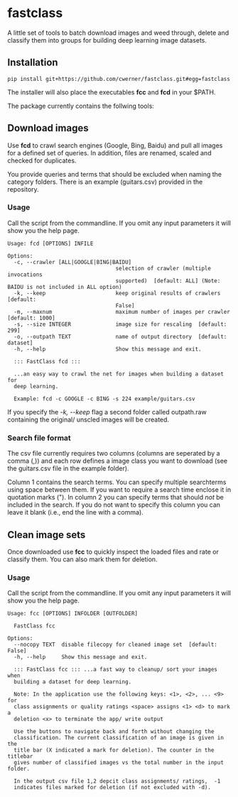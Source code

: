 # fastclass
A little set of tools to batch download images and weed through, delete and
classify them into groups for building deep learning image datasets.

## Installation

```pip install git+https://github.com/cwerner/fastclass.git#egg=fastclass```

The installer will also place the executables **fcc** and **fcd** in your $PATH.  

The package currently contains the follwing tools:  

## Download images

Use **fcd** to crawl search engines (Google, Bing, Baidu) and pull all images for
a defined set of queries. In addition, files are renamed, scaled and checked
for duplicates.

You provide queries and terms that should be excluded when naming the category folders. There
is an example (guitars.csv) provided in the repository.

### Usage
Call the script from the commandline. If you omit any input parameters it
will show you the help page.

```
Usage: fcd [OPTIONS] INFILE

Options:
  -c, --crawler [ALL|GOOGLE|BING|BAIDU]
                                  selection of crawler (multiple invocations
                                  supported)  [default: ALL] (Note: BAIDU is not included in ALL option)
  -k, --keep                      keep original results of crawlers  [default:
                                  False]
  -m, --maxnum                    maximum number of images per crawler [default: 1000]
  -s, --size INTEGER              image size for rescaling  [default: 299]
  -o, --outpath TEXT              name of output directory  [default: dataset]
  -h, --help                      Show this message and exit.

  ::: FastClass fcd :::

  ...an easy way to crawl the net for images when building a dataset for
  deep learning.

  Example: fcd -c GOOGLE -c BING -s 224 example/guitars.csv
```

If you specify the *-k, --keep* flag a second folder called outpath.raw containing the original/ unscled images will be created.  

### Search file format
The csv file currently requires two columns (columns are seperated by a comma (,)) and each row defines a image class you want to download (see the guitars.csv file in the example folder).  

Column 1 contains the search terms. You can specify multiple searchterms using space between them. If you want to require a search time enclose it in quotation marks ("). In column 2 you can specify terms that should *not* be included in the search. If you do not want to specify this column you can leave it blank (i.e., end the line with a comma).   

## Clean image sets

Once downloaded use **fcc** to quickly inspect the loaded files and rate or
classify them. You can also mark them for deletion.

### Usage
Call the script from the commandline. If you omit any input parameters it
will show you the help page.

```
Usage: fcc [OPTIONS] INFOLDER [OUTFOLDER]

  FastClass fcc

Options:
  --nocopy TEXT  disable filecopy for cleaned image set  [default: False]
  -h, --help     Show this message and exit.

  ::: FastClass fcc ::: ...a fast way to cleanup/ sort your images when
  building a dataset for deep learning.

  Note: In the application use the following keys: <1>, <2>, ... <9> for
  class assignments or quality ratings <space> assigns <1> <d> to mark a
  deletion <x> to terminate the app/ write output

  Use the buttons to navigate back and forth without changing the
  classification. The current classification of an image is given in the
  title bar (X indicated a mark for deletion). The counter in the titlebar
  gives number of classified images vs the total number in the input folder.

  In the output csv file 1,2 depcit class assignments/ ratings,  -1
  indicates files marked for deletion (if not excluded with -d).
```
